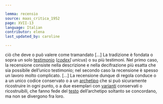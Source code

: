 ```yaml
---

lemma: recensio
source: maas_critica_1952
page: XVII-13
language: Italian
contributor: elena
last_updated_by: caroline

---
```


ciò che deve o può valere come tramandato […] La tradizione è fondata o sopra un solo [testimonio](witness.html) (_[codex](codex.html)] unicus_) o su più testimoni. Nel primo caso, la recensione consiste nella descrizione e nella decifrazione più esatta che sia possibile dell’unico testimonio; nel secondo caso la recensione è spesso un lavoro molto complicato. […] La recensione dunque di regola conduce o a un unico codice conservato o a un [archetipo](archetype.html) che si può sicuramente ricostruire in ogni punto, o a due esemplari con [varianti](variant.html) conservati o ricostruibili, che fanno fede del [testo](text.html) dell’archetipo soltanto se concordano, ma non se divergono fra loro.
